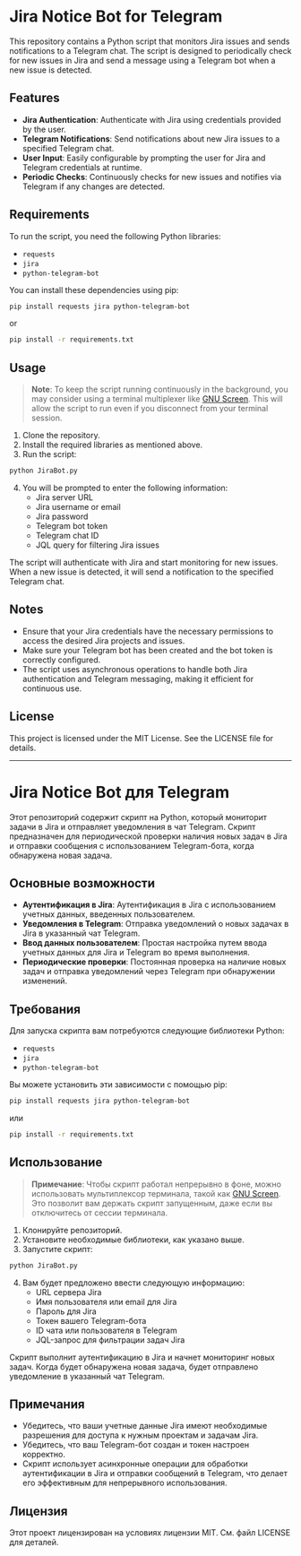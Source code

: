 # Jira Notice Bot for Telegram

This repository contains a Python script that monitors Jira issues and sends notifications to a Telegram chat. The script is designed to periodically check for new issues in Jira and send a message using a Telegram bot when a new issue is detected.

## Features

- **Jira Authentication**: Authenticate with Jira using credentials provided by the user.
- **Telegram Notifications**: Send notifications about new Jira issues to a specified Telegram chat.
- **User Input**: Easily configurable by prompting the user for Jira and Telegram credentials at runtime.
- **Periodic Checks**: Continuously checks for new issues and notifies via Telegram if any changes are detected.

## Requirements

To run the script, you need the following Python libraries:

- `requests`
- `jira`
- `python-telegram-bot`

You can install these dependencies using pip:

```sh
pip install requests jira python-telegram-bot
```
or
```sh
pip install -r requirements.txt
```

## Usage

> **Note**: To keep the script running continuously in the background, you may consider using a terminal multiplexer like [GNU Screen](https://wiki.archlinux.org/title/GNU_Screen). This will allow the script to run even if you disconnect from your terminal session.

1. Clone the repository.
2. Install the required libraries as mentioned above.
3. Run the script:

```sh
python JiraBot.py
```

4. You will be prompted to enter the following information:
   - Jira server URL
   - Jira username or email
   - Jira password
   - Telegram bot token
   - Telegram chat ID
   - JQL query for filtering Jira issues

The script will authenticate with Jira and start monitoring for new issues. When a new issue is detected, it will send a notification to the specified Telegram chat.

## Notes

- Ensure that your Jira credentials have the necessary permissions to access the desired Jira projects and issues.
- Make sure your Telegram bot has been created and the bot token is correctly configured.
- The script uses asynchronous operations to handle both Jira authentication and Telegram messaging, making it efficient for continuous use.

## License

This project is licensed under the MIT License. See the LICENSE file for details.

________________________________________________________________________________

# Jira Notice Bot для Telegram

Этот репозиторий содержит скрипт на Python, который мониторит задачи в Jira и отправляет уведомления в чат Telegram. Скрипт предназначен для периодической проверки наличия новых задач в Jira и отправки сообщения с использованием Telegram-бота, когда обнаружена новая задача.

## Основные возможности

- **Аутентификация в Jira**: Аутентификация в Jira с использованием учетных данных, введенных пользователем.
- **Уведомления в Telegram**: Отправка уведомлений о новых задачах в Jira в указанный чат Telegram.
- **Ввод данных пользователем**: Простая настройка путем ввода учетных данных для Jira и Telegram во время выполнения.
- **Периодические проверки**: Постоянная проверка на наличие новых задач и отправка уведомлений через Telegram при обнаружении изменений.

## Требования

Для запуска скрипта вам потребуются следующие библиотеки Python:

- `requests`
- `jira`
- `python-telegram-bot`

Вы можете установить эти зависимости с помощью pip:

```sh
pip install requests jira python-telegram-bot
```
или
```sh
pip install -r requirements.txt
```

## Использование

> **Примечание**: Чтобы скрипт работал непрерывно в фоне, можно использовать мультиплексор терминала, такой как [GNU Screen](https://wiki.archlinux.org/title/GNU_Screen). Это позволит вам держать скрипт запущенным, даже если вы отключитесь от сессии терминала.

1. Клонируйте репозиторий.
2. Установите необходимые библиотеки, как указано выше.
3. Запустите скрипт:

```sh
python JiraBot.py
```

4. Вам будет предложено ввести следующую информацию:
   - URL сервера Jira
   - Имя пользователя или email для Jira
   - Пароль для Jira
   - Токен вашего Telegram-бота
   - ID чата или пользователя в Telegram
   - JQL-запрос для фильтрации задач Jira

Скрипт выполнит аутентификацию в Jira и начнет мониторинг новых задач. Когда будет обнаружена новая задача, будет отправлено уведомление в указанный чат Telegram.

## Примечания

- Убедитесь, что ваши учетные данные Jira имеют необходимые разрешения для доступа к нужным проектам и задачам Jira.
- Убедитесь, что ваш Telegram-бот создан и токен настроен корректно.
- Скрипт использует асинхронные операции для обработки аутентификации в Jira и отправки сообщений в Telegram, что делает его эффективным для непрерывного использования.

## Лицензия

Этот проект лицензирован на условиях лицензии MIT. См. файл LICENSE для деталей.



